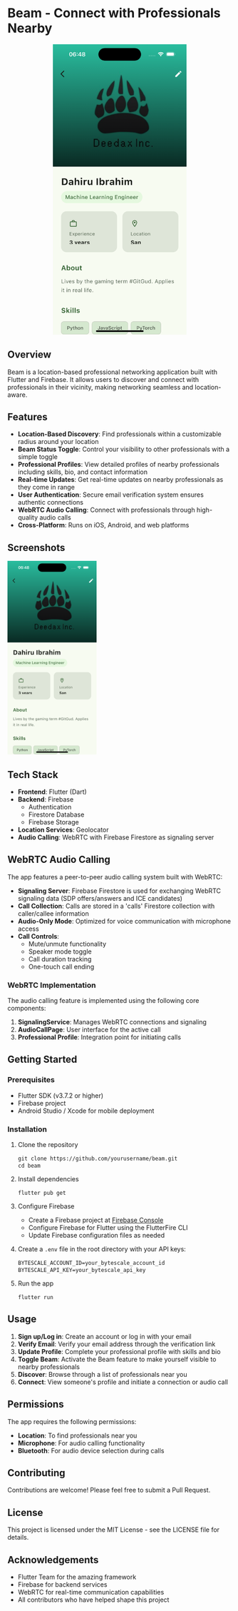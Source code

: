# Beam - Connect with Professionals Nearby

<p align="center">
  <img src="flutter_01.png" alt="Beam App Screenshot" width="300"/>
</p>

## Overview

Beam is a location-based professional networking application built with Flutter and Firebase. It allows users to discover and connect with professionals in their vicinity, making networking seamless and location-aware.

## Features

- **Location-Based Discovery**: Find professionals within a customizable radius around your location
- **Beam Status Toggle**: Control your visibility to other professionals with a simple toggle
- **Professional Profiles**: View detailed profiles of nearby professionals including skills, bio, and contact information
- **Real-time Updates**: Get real-time updates on nearby professionals as they come in range
- **User Authentication**: Secure email verification system ensures authentic connections
- **WebRTC Audio Calling**: Connect with professionals through high-quality audio calls
- **Cross-Platform**: Runs on iOS, Android, and web platforms

## Screenshots

<p float="left">
  <img src="flutter_01.png" width="200" alt="Home Screen"/>
  <!-- Add more screenshots here when available -->
</p>

## Tech Stack

- **Frontend**: Flutter (Dart)
- **Backend**: Firebase
  - Authentication
  - Firestore Database
  - Firebase Storage
- **Location Services**: Geolocator
- **Audio Calling**: WebRTC with Firebase Firestore as signaling server

## WebRTC Audio Calling

The app features a peer-to-peer audio calling system built with WebRTC:

- **Signaling Server**: Firebase Firestore is used for exchanging WebRTC signaling data (SDP offers/answers and ICE candidates)
- **Call Collection**: Calls are stored in a 'calls' Firestore collection with caller/callee information
- **Audio-Only Mode**: Optimized for voice communication with microphone access
- **Call Controls**: 
  - Mute/unmute functionality
  - Speaker mode toggle
  - Call duration tracking
  - One-touch call ending

### WebRTC Implementation

The audio calling feature is implemented using the following core components:

1. **SignalingService**: Manages WebRTC connections and signaling
2. **AudioCallPage**: User interface for the active call
3. **Professional Profile**: Integration point for initiating calls

## Getting Started

### Prerequisites

- Flutter SDK (v3.7.2 or higher)
- Firebase project
- Android Studio / Xcode for mobile deployment

### Installation

1. Clone the repository
   ```
   git clone https://github.com/yourusername/beam.git
   cd beam
   ```

2. Install dependencies
   ```
   flutter pub get
   ```

3. Configure Firebase
   - Create a Firebase project at [Firebase Console](https://console.firebase.google.com/)
   - Configure Firebase for Flutter using the FlutterFire CLI
   - Update Firebase configuration files as needed

4. Create a `.env` file in the root directory with your API keys:
   ```
   BYTESCALE_ACCOUNT_ID=your_bytescale_account_id
   BYTESCALE_API_KEY=your_bytescale_api_key
   ```

5. Run the app
   ```
   flutter run
   ```

## Usage

1. **Sign up/Log in**: Create an account or log in with your email
2. **Verify Email**: Verify your email address through the verification link
3. **Update Profile**: Complete your professional profile with skills and bio
4. **Toggle Beam**: Activate the Beam feature to make yourself visible to nearby professionals
5. **Discover**: Browse through a list of professionals near you
6. **Connect**: View someone's profile and initiate a connection or audio call

## Permissions

The app requires the following permissions:
- **Location**: To find professionals near you
- **Microphone**: For audio calling functionality 
- **Bluetooth**: For audio device selection during calls

## Contributing

Contributions are welcome! Please feel free to submit a Pull Request.

## License

This project is licensed under the MIT License - see the LICENSE file for details.

## Acknowledgements

- Flutter Team for the amazing framework
- Firebase for backend services
- WebRTC for real-time communication capabilities
- All contributors who have helped shape this project
